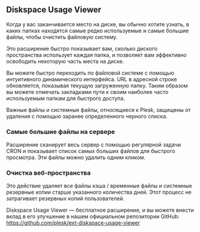 ## Diskspace Usage Viewer

Когда у вас заканчивается место на диске, вы обычно хотите узнать, в каких папках находятся самые редко используемые и самые большие файлы, чтобы очистить файловую систему.

Это расширение быстро показывает вам, сколько диского пространства использует каждая папка, и позволяет вам эффективно освободить некоторую часть места на диске.

Вы можете быстро переходить по файловой системе с помощью интуитивного динамического интерфейса. URL в адресной строке обновляется, показывая текущую загруженную папку. Таким образом вы можете отмечать закладками пути к своим наиболее часто используемым папкам для быстрого доступа.

Важные файлы и системные файлы, относящиеся к Plesk, защищены от удаления с помощью заранее определенного черного списка.

### Самые большие файлы на сервере

Расширение сканирует весь сервер с помощью регулярной задачи CRON и показывает список самых больших файлов для быстрого просмотра. Эти файлы можно удалить одним кликом.

### Очистка веб-пространства

Это действие удаляет все файлы кэша / временные файлы и системные резервные копии старше указанного количества дней. Этот процесс не затрагивает резервных копий пользователей.

Diskspace Usage Viewer ― бесплатное расширение, и вы можете внести вклад в его улучшение в нашем официальном репозитории GitHub: https://github.com/plesk/ext-diskspace-usage-viewer
